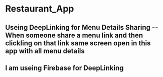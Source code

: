 # Restaurant_App

## Useing DeepLinking for Menu Details Sharing -- When someone share a menu link and then clickling on that link same screen open in this app with all menu details
## I am useing Firebase for DeepLinking
